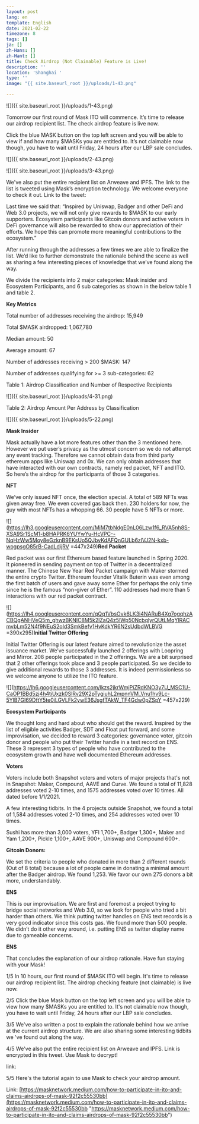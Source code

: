 ```yaml
---
layout: post
lang: en
template: English
date: 2021-02-22
timezone: 8
tags: []
ja: []
zh-Hans: []
zh-Hant: []
title: Check Airdrop (Not Claimable) Feature is Live!
description: ''
location: 'Shanghai '
type: ''
image: "{{ site.baseurl_root }}/uploads/1-43.png"

---
```

![]({{ site.baseurl_root }}/uploads/1-43.png)

Tomorrow our first round of Mask ITO will commence. It’s time to release our airdrop recipient list. The check airdrop feature is live now.

Click the blue MASK button on the top left screen and you will be able to view if and how many $MASKs you are entitled to. It’s not claimable now though, you have to wait until Friday, 24 hours after our LBP sale concludes.

![]({{ site.baseurl_root }}/uploads/2-43.png)

![]({{ site.baseurl_root }}/uploads/3-43.png)

We've also put the entire recipient list on Arweave and IPFS. The link to the list is tweeted using Mask’s encryption technology. We welcome everyone to check it out. Link to the tweet:

Last time we said that: “Inspired by Uniswap, Badger and other DeFi and Web 3.0 projects, we will not only give rewards to $MASK to our early supporters. Ecosystem participants like Gitcoin donors and active voters in DeFi governance will also be rewarded to show our appreciation of their efforts. We hope this can promote more meaningful contributions to the ecosystem.”

After running through the addresses a few times we are able to finalize the list. We‘d like to further demonstrate the rationale behind the scene as well as sharing a few interesting pieces of knowledge that we’ve found along the way.

We divide the recipients into 2 major categories: Mask insider and Ecosystem Participants, and 6 sub categories as shown in the below table 1 and table 2.

**Key Metrics**

Total number of addresses receiving the airdrop: 15,949

Total $MASK airdropped: 1,067,780

Median amount: 50

Average amount: 67

Number of addresses receiving > 200 $MASK: 147

Number of addresses qualifying for >= 3 sub-categories: 62

Table 1: Airdrop Classification and Number of Respective Recipients

![]({{ site.baseurl_root }}/uploads/4-31.png)

Table 2: Airdrop Amount Per Address by Classification

![]({{ site.baseurl_root }}/uploads/5-22.png)

**Mask Insider**

Mask actually have a lot more features other than the 3 mentioned here. However we put user’s privacy as the utmost concern so we do not attempt any event tracking. Therefore we cannot obtain data from third party ethereum apps like Uniswap and 0x. We can only obtain addresses that have interacted with our own contracts, namely red packet, NFT and ITO. So here’s the airdrop for the participants of those 3 categories.

**NFT**

We’ve only issued NFT once, the election special. A total of 589 NFTs was given away free. We even covered gas back then. 230 holders for now, the guy with most NFTs has a whopping 66. 30 people have 5 NFTs or more.

![](https://lh3.googleusercontent.com/MjM7tbNdgE0nL06Lzw1f6_RVA5nh8S-XSA9Sr1ScM1-b8HAPRK6YUYwYu-HcVPC--NqHzWw5Moy8eGzknB9EKsUo5QJbvKdAFQnGULb6zlVJ2N-kxb-wogpsgO85rB-CadLdijRV =447x249)**Red Packet**

Red packet was our first Ethereum based feature launched in Spring 2020. It pioneered in sending payment on top of Twitter in a decentralized manner. The Chinese New Year Red Packet campaign with Maker stormed the entire crypto Twitter. Ethereum founder Vitalik Buterin was even among the first batch of users and gave away some Ether for perhaps the only time since he is the famous “non-giver of Ether”. 110 addresses had more than 5 interactions with our red packet contract.

![](https://lh4.googleusercontent.com/qQq1VbsOvk6LK3i4NARuB4Xg7ogqhzACBQgANHVeQ5m_ghwzBKNIC8M5k2lZaQ4z5lWp50NcbqlyrQUtLMqYlRACmvbLm52N4f9NEuS2oId3SmkBefv1HvKdkYR6N2sUdbdWLBVG =390x295)**Initial Twitter Offering**

Initial Twitter Offering is our latest feature aimed to revolutionize the asset issuance market. We’ve successfully launched 2 offerings with Loopring and Mirror. 208 people participated in the 2 offerings. We are a bit surprised that 2 other offerings took place and 3 people participated. So we decide to give additional rewards to those 3 addresses. It is indeed permissionless so we welcome anyone to utilize the ITO feature.

![](https://lh6.googleusercontent.com/lkzs2jkrWmjPiZRdKNO3y7U_MSC1U-CaOP1BBd5zj4h4tiUxzk0SlRv29X2pTygiuhL2mpnnVM_Vnu1hv9Lc-5YlB7GI69DftY5te0iLGVLFk2ywE36JsgfTAkW_TF4Gdw0pZSpY =457x229)

**Ecosystem Participants**

We thought long and hard about who should get the reward. Inspired by the list of eligible activities Badger, SDT and Float put forward, and some improvisation, we decided to reward 3 categories: governance voter, gitcoin donor and people who put their Twitter handle in a text record on ENS. These 3 represent 3 types of people who have contributed to the ecosystem growth and have well documented Ethereum addresses.

**Voters**

Voters include both Snapshot voters and voters of major projects that's not in Snapshot: Maker, Compound, AAVE and Curve. We found a total of 11,828 addresses voted 2-10 times, and 1575 addresses voted over 10 times. All dated before 1/1/2021.

A few interesting tidbits. In the 4 projects outside Snapshot, we found a total of 1,584 addresses voted 2-10 times, and 254 addresses voted over 10 times.

Sushi has more than 3,000 voters, YFI 1,700+, Badger 1,300+, Maker and Yam 1,200+, Pickle 1,100+, AAVE 900+, Uniswap and Compound 600+.

**Gitcoin Donors:**

We set the criteria to people who donated in more than 2 different rounds (Out of 8 total) because a lot of people came in donating a minimal amount after the Badger airdrop. We found 1,253. We favor our own 275 donors a bit more, understandably.

**ENS**

This is our improvisation. We are first and foremost a project trying to bridge social networks and Web 3.0, so we look for people who tried a bit harder than others. We think putting twitter handles on ENS text records is a very good indicator since this costs gas. We found more than 500 people. We didn’t do it other way around, i.e. putting ENS as twitter display name due to gameable concerns.

**ENS**

That concludes the explanation of our airdrop rationale. Have fun staying with your Mask!

1/5 In 10 hours, our first round of $MASK ITO will begin. It's time to release our airdrop recipient list. The airdrop checking feature (not claimable) is live now.

2/5 Click the blue Mask button on the top left screen and you will be able to view how many $MASKs you are entitled to. It's not claimable now though, you have to wait until Friday, 24 hours after our LBP sale concludes.

3/5 We've also written a post to explain the rationale behind how we arrive at the current airdrop structure. We are also sharing some interesting tidbits we 've found out along the way.

4/5 We've also put the entire recipient list on Arweave and IPFS. Link is encrypted in this tweet. Use Mask to decrypt!

link:

5/5 Here's the tutorial again to use Mask to check your airdrop amount.

Link: [https://masknetwork.medium.com/how-to-participate-in-ito-and-claims-airdrops-of-mask-92f2c55530bb](https://masknetwork.medium.com/how-to-participate-in-ito-and-claims-airdrops-of-mask-92f2c55530bb "https://masknetwork.medium.com/how-to-participate-in-ito-and-claims-airdrops-of-mask-92f2c55530bb")
